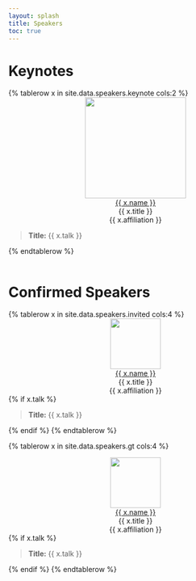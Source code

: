 ```yaml
---
layout: splash
title: Speakers
toc: true
---
```


<h1>Keynotes</h1>

<table>
{% tablerow x in site.data.speakers.keynote cols:2 %}
<center>
<img src="{{ x.image }}" style="height:200px;width:auto;"><br>
<a href="{{ x.website }}">{{ x.name }}</a><br>
{{ x.title }}<br>
{{ x.affiliation }}
</center>
<blockquote><strong>Title:</strong> {{ x.talk }}</blockquote>
{% endtablerow %}
</table>


<h1>Confirmed Speakers</h1>

<table>
{% tablerow x in site.data.speakers.invited cols:4 %}
<div id="{{ x.name }}" style="text-align:center;">
<img src="{{ x.image }}" style="height:100px;width:auto;"><br>
<a href="{{ x.website }}">{{ x.name }}</a><br>
{{ x.title }}<br>
{{ x.affiliation }}
</div>
{% if x.talk %}
<blockquote><strong>Title:</strong> {{ x.talk }}</blockquote>
{% endif %}
{% endtablerow %}

{% tablerow x in site.data.speakers.gt cols:4 %}
<div id="{{ x.name }}" style="text-align:center;">
<img src="{{ x.image }}" style="height:100px;width:auto;"><br>
<a href="{{ x.website }}">{{ x.name }}</a><br>
{{ x.title }}<br>
{{ x.affiliation }}
</div>
{% if x.talk %}
<blockquote><strong>Title:</strong> {{ x.talk }}</blockquote>
{% endif %}
{% endtablerow %}
</table>
